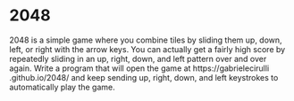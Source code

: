 # 2048

2048 is a simple game where you combine tiles by sliding them up, down,
left, or right with the arrow keys. You can actually get a fairly high score
by repeatedly sliding in an up, right, down, and left pattern over and over
again. Write a program that will open the game at https://gabrielecirulli
.github.io/2048/ and keep sending up, right, down, and left keystrokes to
automatically play the game.
